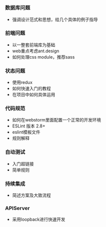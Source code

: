 #

### 数据库问题

* 强调设计范式和思想，给几个具体的例子指导


### 前端问题

* 以一整套前端库为基础
* web重点考虑ant.design
* 如何处理css module，推荐sass

### 状态问题

* 使用redux
* 如何快速入门的教程
* 在项目中如何具体运用

### 代码规范

* 如何在webstorm里面配置一个正常的开发环境
* ESLint 版本 2.8+
* eslint模板文件
* 规则解释

### 自动测试

* 入门超链接
* 简单规则

### 持续集成

* 简述方案及大致流程

### APIServer

* 采用loopback进行快速开发
